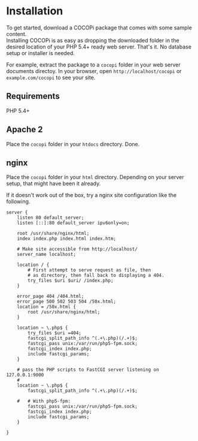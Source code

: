Installation
===

To get started, download a COCOPi package that comes with some sample content.  
Installing COCOPi is as easy as dropping the downloaded folder in the desired location of your PHP 5.4+ ready web server. That's it. No database setup or installer is needed.

For example, extract the package to a `cocopi` folder in your web server documents directoy. In your browser, open `http://localhost/cocopi` or `example.com/cocopi` to see your site.

## Requirements

PHP 5.4+

## Apache 2

Place the `cocopi` folder in your `htdocs` directory. Done.

## nginx

Place the `cocopi` folder in your `html` directory. Depending on your server setup, that might have been it already.

If it doesn't work out of the box, try a nginx site configuration like the following.

```
server {
    listen 80 default_server;
    listen [::]:80 default_server ipv6only=on;

    root /usr/share/nginx/html;
    index index.php index.html index.htm;

    # Make site accessible from http://localhost/
    server_name localhost;

    location / {
        # First attempt to serve request as file, then
        # as directory, then fall back to displaying a 404.
        try_files $uri $uri/ /index.php;
    }

    error_page 404 /404.html;
    error_page 500 502 503 504 /50x.html;
    location = /50x.html {
        root /usr/share/nginx/html;
    }

    location ~ \.php$ {
        try_files $uri =404;
        fastcgi_split_path_info ^(.+\.php)(/.+)$;
        fastcgi_pass unix:/var/run/php5-fpm.sock;
        fastcgi_index index.php;
        include fastcgi_params;
    }

    # pass the PHP scripts to FastCGI server listening on 127.0.0.1:9000
    #
    location ~ \.php$ {
        fastcgi_split_path_info ^(.+\.php)(/.+)$;

    #   # With php5-fpm:
        fastcgi_pass unix:/var/run/php5-fpm.sock;
        fastcgi_index index.php;
        include fastcgi_params;
    }

}

```
